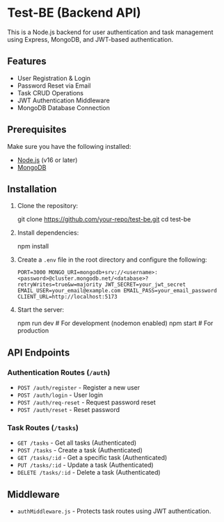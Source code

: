 # Test-BE (Backend API)

This is a Node.js backend for user authentication and task management using Express, MongoDB, and JWT-based authentication.

## Features
- User Registration & Login
- Password Reset via Email
- Task CRUD Operations
- JWT Authentication Middleware
- MongoDB Database Connection

## Prerequisites
Make sure you have the following installed:
- [Node.js](https://nodejs.org/) (v16 or later)
- [MongoDB](https://www.mongodb.com/)

## Installation

1. Clone the repository:

   git clone https://github.com/your-repo/test-be.git
   cd test-be

2. Install dependencies:

   npm install

3. Create a `.env` file in the root directory and configure the following:

   `
   PORT=3000
   MONGO_URI=mongodb+srv://<username>:<password>@cluster.mongodb.net/<database>?retryWrites=true&w=majority
   JWT_SECRET=your_jwt_secret
   EMAIL_USER=your_email@example.com
   EMAIL_PASS=your_email_password
   CLIENT_URL=http://localhost:5173
   `

4. Start the server:
   
   npm run dev   # For development (nodemon enabled)
   npm start     # For production

## API Endpoints

### Authentication Routes (`/auth`)
- `POST /auth/register` - Register a new user
- `POST /auth/login` - User login
- `POST /auth/req-reset` - Request password reset
- `POST /auth/reset` - Reset password

### Task Routes (`/tasks`)
- `GET /tasks` - Get all tasks (Authenticated)
- `POST /tasks` - Create a task (Authenticated)
- `GET /tasks/:id` - Get a specific task (Authenticated)
- `PUT /tasks/:id` - Update a task (Authenticated)
- `DELETE /tasks/:id` - Delete a task (Authenticated)

## Middleware
- `authMiddleware.js` - Protects task routes using JWT authentication.